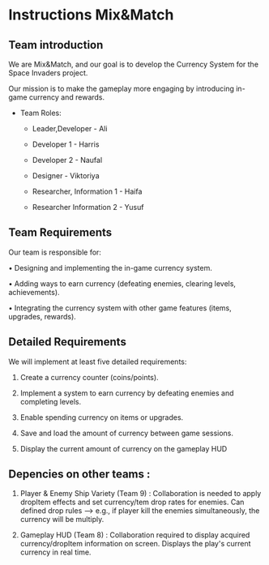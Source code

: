 # Instructions Mix\&Match 

## Team introduction

We are Mix\&Match, and our goal is to develop the Currency System for the Space Invaders project.

Our mission is to make the gameplay more engaging by introducing in-game currency and rewards.



- Team Roles:

	- Leader,Developer - Ali

	- Developer 1 - Harris

	- Developer 2 - Naufal

	- Designer - Viktoriya

	- Researcher, Information 1 - Haifa

	- Researcher Information 2 - Yusuf



## Team Requirements



Our team is responsible for:

  •   Designing and implementing the in-game currency system.

  •   Adding ways to earn currency (defeating enemies, clearing levels, achievements).

  •   Integrating the currency system with other game features (items, upgrades, rewards).



## Detailed Requirements



We will implement at least five detailed requirements:

  1.   Create a currency counter (coins/points).

  2.   Implement a system to earn currency by defeating enemies and completing levels.

  3.   Enable spending currency on items or upgrades.

  4.   Save and load the amount of currency between game sessions.

  5.   Display the current amount of currency on the gameplay HUD


## Depencies on other teams :

  1.   Player & Enemy Ship Variety (Team 9) : Collaboration is needed to apply dropItem effects and set currency/tem drop rates for enemies. Can defined drop rules --> e.g., if player kill the enemies simultaneously, the currency will be multiply.

  2.   Gameplay HUD (Team 8) : Collaboration required to display acquired currency/dropItem information on screen. Displays the play's current currency in real time.